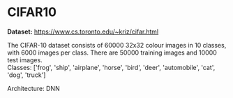 # CIFAR10

**Dataset:** https://www.cs.toronto.edu/~kriz/cifar.html

The CIFAR-10 dataset consists of 60000 32x32 colour images in 10 classes, with 6000 images per class. There are 50000 training images and 10000 test images. <br>
Classes: ['frog', 'ship', 'airplane', 'horse', 'bird', 'deer', 'automobile', 'cat', 'dog', 'truck']

Architecture: DNN

